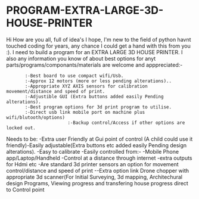 # PROGRAM-EXTRA-LARGE-3D-HOUSE-PRINTER
Hi How are you all, full of idea's I hope,
I'm new to the field of python havnt touched coding for years,
any chance I could get a hand with this from you :).
I need to build a program for an EXTRA LARGE 3D HOUSE PRINTER.
I also any information you know of about best options for anyt parts/programs/componants/materials are welcome and apppreciated:-
           
           :-Best board to use compact wifi/Usb.
           :-Approx 12 motors (more or less pending alterations)..
           :-Appropriate XYZ AXIS sensors for calibration movement/distance and speed of print.
           :-Adjustible GUI (Extra buttons added easily Pending alterations).
           :-Best program options for 3d print program to utilise.
           :-Direct usb link mobile port on machine plus wifi/blutooth/options)
                           :-Backup control/Access if other options are locked out. 
Needs to be:
           -Extra user Friendly at Gui point of control (A child could use it friendly)-Easily adjustable(Extra buttons etc added easily Pending design alterations).
           -Easy to calibrate 
           -Easily controlled from:-
                                   -Mobile Phone app/Laptop/Handheld 
                                   -Control at a distance through internet 
                                   -extra outputs for Hdmi etc
           -Are standard 3d printer sensors an option for movement control/distance and speed of print
           --Extra option link Drone chopper with appropriate 3d scanner(For Initial Surveying, 3d mapping, Architechural design Programs, Viewing progress and transfering house progress direct to Control point
